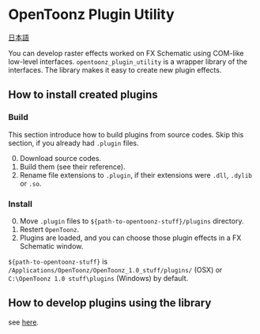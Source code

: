 OpenToonz Plugin Utility
============

[日本語](./doc/README_ja.md)

You can develop raster effects worked on FX Schematic using COM-like low-level interfaces.
`opentoonz_plugin_utility` is a wrapper library of the interfaces.
The library makes it easy to create new plugin effects.

## How to install created plugins

### Build

This section introduce how to build plugins from source codes.
Skip this section, if you already had `.plugin` files. 

0. Download source codes.
0. Build them (see their reference).
0. Rename file extensions to `.plugin`, if their extensions were `.dll`, `.dylib` or `.so`.

### Install

0. Move `.plugin` files to `${path-to-opentoonz-stuff}/plugins` directory.
0. Restert `OpenToonz`.
0. Plugins are loaded, and you can choose those plugin effects in a FX Schematic window.

`${path-to-opentoonz-stuff}` is `/Applications/OpenToonz/OpenToonz_1.0_stuff/plugins/` (OSX) or `C:\OpenToonz 1.0 stuff\plugins` (Windows) by default.

## How to develop plugins using the library

see [here](./doc/opentoonz_plugin_utility.md).
